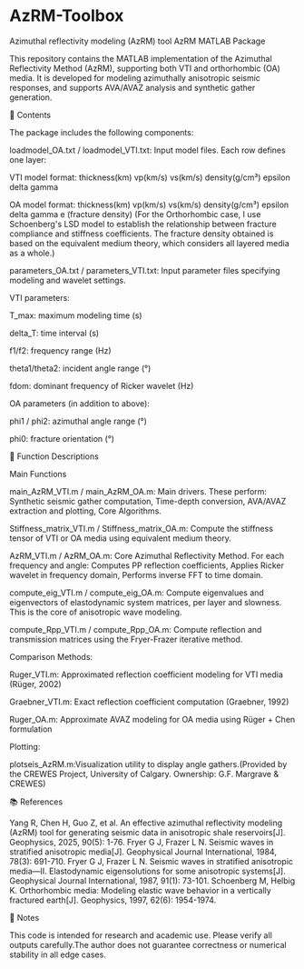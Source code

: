 # AzRM-Toolbox
Azimuthal reflectivity modeling (AzRM) tool
AzRM MATLAB Package

This repository contains the MATLAB implementation of the Azimuthal Reflectivity Method (AzRM), supporting both VTI and orthorhombic (OA) media. It is developed for modeling azimuthally anisotropic seismic responses, and supports AVA/AVAZ analysis and synthetic gather generation.

📁 Contents

The package includes the following components:

loadmodel_OA.txt / loadmodel_VTI.txt: Input model files. Each row defines one layer:

VTI model format: thickness(km) vp(km/s) vs(km/s) density(g/cm³) epsilon delta gamma

OA model format: thickness(km) vp(km/s) vs(km/s) density(g/cm³) epsilon delta gamma e (fracture density)
(For the Orthorhombic case, I use Schoenberg's LSD model to establish the relationship between fracture compliance and stiffness coefficients. The fracture density obtained is based on the equivalent medium theory, which considers all layered media as a whole.)

parameters_OA.txt / parameters_VTI.txt: Input parameter files specifying modeling and wavelet settings.

VTI parameters:

T_max: maximum modeling time (s)

delta_T: time interval (s)

f1/f2: frequency range (Hz)

theta1/theta2: incident angle range (°)

fdom: dominant frequency of Ricker wavelet (Hz)

OA parameters (in addition to above):

phi1 / phi2: azimuthal angle range (°)

phi0: fracture orientation (°)

🔧 Function Descriptions

Main Functions

main_AzRM_VTI.m / main_AzRM_OA.m: Main drivers. These perform: Synthetic seismic gather computation, Time-depth conversion, AVA/AVAZ extraction and plotting, Core Algorithms.

Stiffness_matrix_VTI.m / Stiffness_matrix_OA.m: Compute the stiffness tensor of VTI or OA media using equivalent medium theory.

AzRM_VTI.m / AzRM_OA.m: Core Azimuthal Reflectivity Method. For each frequency and angle: Computes PP reflection coefficients, Applies Ricker wavelet in frequency domain, Performs inverse FFT to time domain.

compute_eig_VTI.m / compute_eig_OA.m: Compute eigenvalues and eigenvectors of elastodynamic system matrices, per layer and slowness. This is the core of anisotropic wave modeling.

compute_Rpp_VTI.m / compute_Rpp_OA.m: Compute reflection and transmission matrices using the Fryer-Frazer iterative method.

Comparison Methods: 

Ruger_VTI.m: Approximated reflection coefficient modeling for VTI media (Rüger, 2002)

Graebner_VTI.m: Exact reflection coefficient computation (Graebner, 1992)

Ruger_OA.m: Approximate AVAZ modeling for OA media using Rüger + Chen formulation

Plotting: 

plotseis_AzRM.m:Visualization utility to display angle gathers.(Provided by the CREWES Project, University of Calgary. Ownership: G.F. Margrave & CREWES)

📚 References

Yang R, Chen H, Guo Z, et al. An effective azimuthal reflectivity modeling (AzRM) tool for generating seismic data in anisotropic shale reservoirs[J]. Geophysics, 2025, 90(5): 1-76.
Fryer G J, Frazer L N. Seismic waves in stratified anisotropic media[J]. Geophysical Journal International, 1984, 78(3): 691-710.
Fryer G J, Frazer L N. Seismic waves in stratified anisotropic media—II. Elastodynamic eigensolutions for some anisotropic systems[J]. Geophysical Journal International, 1987, 91(1): 73-101.
Schoenberg M, Helbig K. Orthorhombic media: Modeling elastic wave behavior in a vertically fractured earth[J]. Geophysics, 1997, 62(6): 1954-1974.

📌 Notes

This code is intended for research and academic use. Please verify all outputs carefully.The author does not guarantee correctness or numerical stability in all edge cases.


